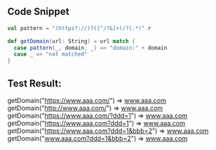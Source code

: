 ## Code Snippet
```scala
val pattern = "(https?://)?([^/?&]+)/?(.*)".r

def getDomain(url: String) = url match {
  case pattern(_, domain, _) => "domain:" + domain
  case _ => "not matched"
}
```

## Test Result:

getDomain("https://www.aaa.com/") => www.aaa.com
getDomain("http://www.aaa.com/") => www.aaa.com
getDomain("https://www.aaa.com/?ddd=1") => www.aaa.com
getDomain("https://www.aaa.com?ddd=1") => www.aaa.com
getDomain("https://www.aaa.com?ddd=1&bbb=2") => www.aaa.com
getDomain("www.aaa.com?ddd=1&bbb=2") => www.aaa.com